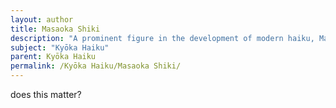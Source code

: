 ```yaml
---
layout: author
title: Masaoka Shiki
description: "A prominent figure in the development of modern haiku, Masaoka Shiki was influential in shifting the traditional haiku into a more contemporary style, emphasizing natural imagery and personal experience."
subject: "Kyōka Haiku"
parent: Kyōka Haiku
permalink: /Kyōka Haiku/Masaoka Shiki/
---
```


does this matter?
